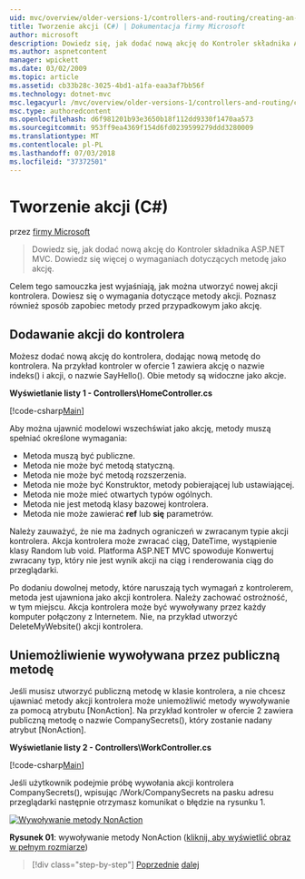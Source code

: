 ```yaml
---
uid: mvc/overview/older-versions-1/controllers-and-routing/creating-an-action-cs
title: Tworzenie akcji (C#) | Dokumentacja firmy Microsoft
author: microsoft
description: Dowiedz się, jak dodać nową akcję do Kontroler składnika ASP.NET MVC. Dowiedz się więcej o wymaganiach dotyczących metodę jako akcję.
ms.author: aspnetcontent
manager: wpickett
ms.date: 03/02/2009
ms.topic: article
ms.assetid: cb33b28c-3025-4bd1-a1fa-eaa3af7bb56f
ms.technology: dotnet-mvc
msc.legacyurl: /mvc/overview/older-versions-1/controllers-and-routing/creating-an-action-cs
msc.type: authoredcontent
ms.openlocfilehash: d6f981201b93e3650b18f112dd9330f1470aa573
ms.sourcegitcommit: 953ff9ea4369f154d6fd0239599279ddd3280009
ms.translationtype: MT
ms.contentlocale: pl-PL
ms.lasthandoff: 07/03/2018
ms.locfileid: "37372501"
---
```

<a name="creating-an-action-c"></a>Tworzenie akcji (C#)
====================
przez [firmy Microsoft](https://github.com/microsoft)

> Dowiedz się, jak dodać nową akcję do Kontroler składnika ASP.NET MVC. Dowiedz się więcej o wymaganiach dotyczących metodę jako akcję.


Celem tego samouczka jest wyjaśniają, jak można utworzyć nowej akcji kontrolera. Dowiesz się o wymagania dotyczące metody akcji. Poznasz również sposób zapobiec metody przed przypadkowym jako akcję.

## <a name="adding-an-action-to-a-controller"></a>Dodawanie akcji do kontrolera

Możesz dodać nową akcję do kontrolera, dodając nową metodę do kontrolera. Na przykład kontroler w ofercie 1 zawiera akcję o nazwie indeks() i akcji, o nazwie SayHello(). Obie metody są widoczne jako akcje.

**Wyświetlanie listy 1 - Controllers\HomeController.cs**

[!code-csharp[Main](creating-an-action-cs/samples/sample1.cs)]

Aby można ujawnić modelowi wszechświat jako akcję, metody muszą spełniać określone wymagania:

- Metoda muszą być publiczne.
- Metoda nie może być metodą statyczną.
- Metoda nie może być metodą rozszerzenia.
- Metoda nie może być Konstruktor, metody pobierającej lub ustawiającej.
- Metoda nie może mieć otwartych typów ogólnych.
- Metoda nie jest metodą klasy bazowej kontrolera.
- Metoda nie może zawierać **ref** lub **się** parametrów.

Należy zauważyć, że nie ma żadnych ograniczeń w zwracanym typie akcji kontrolera. Akcja kontrolera może zwracać ciąg, DateTime, wystąpienie klasy Random lub void. Platforma ASP.NET MVC spowoduje Konwertuj zwracany typ, który nie jest wynik akcji na ciąg i renderowania ciąg do przeglądarki.

Po dodaniu dowolnej metody, które naruszają tych wymagań z kontrolerem, metoda jest ujawniona jako akcji kontrolera. Należy zachować ostrożność, w tym miejscu. Akcja kontrolera może być wywoływany przez każdy komputer połączony z Internetem. Nie, na przykład utworzyć DeleteMyWebsite() akcji kontrolera.

## <a name="preventing-a-public-method-from-being-invoked"></a>Uniemożliwienie wywoływana przez publiczną metodę

Jeśli musisz utworzyć publiczną metodę w klasie kontrolera, a nie chcesz ujawniać metody akcji kontrolera może uniemożliwić metody wywoływanie za pomocą atrybutu [NonAction]. Na przykład kontroler w ofercie 2 zawiera publiczną metodę o nazwie CompanySecrets(), który zostanie nadany atrybut [NonAction].

**Wyświetlanie listy 2 - Controllers\WorkController.cs**

[!code-csharp[Main](creating-an-action-cs/samples/sample2.cs)]

Jeśli użytkownik podejmie próbę wywołania akcji kontrolera CompanySecrets(), wpisując /Work/CompanySecrets na pasku adresu przeglądarki następnie otrzymasz komunikat o błędzie na rysunku 1.


[![Wywoływanie metody NonAction](creating-an-action-cs/_static/image1.jpg)](creating-an-action-cs/_static/image1.png)

**Rysunek 01**: wywoływanie metody NonAction ([kliknij, aby wyświetlić obraz w pełnym rozmiarze](creating-an-action-cs/_static/image2.png))

> [!div class="step-by-step"]
> [Poprzednie](creating-a-controller-cs.md)
> [dalej](asp-net-mvc-routing-overview-vb.md)

